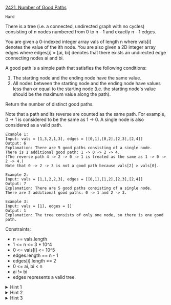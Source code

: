 [2421. Number of Good Paths](https://leetcode.com/problems/number-of-good-paths/)

`Hard`

There is a tree (i.e. a connected, undirected graph with no cycles) consisting of n nodes numbered from 0 to n - 1 and exactly n - 1 edges.

You are given a 0-indexed integer array vals of length n where vals[i] denotes the value of the ith node. You are also given a 2D integer array edges where edges[i] = [ai, bi] denotes that there exists an undirected edge connecting nodes ai and bi.

A good path is a simple path that satisfies the following conditions:

1. The starting node and the ending node have the same value.
2. All nodes between the starting node and the ending node have values less than or equal to the starting node (i.e. the starting node's value should be the maximum value along the path).

Return the number of distinct good paths.

Note that a path and its reverse are counted as the same path. For example, 0 -> 1 is considered to be the same as 1 -> 0. A single node is also considered as a valid path.

```
Example 1:
Input: vals = [1,3,2,1,3], edges = [[0,1],[0,2],[2,3],[2,4]]
Output: 6
Explanation: There are 5 good paths consisting of a single node.
There is 1 additional good path: 1 -> 0 -> 2 -> 4.
(The reverse path 4 -> 2 -> 0 -> 1 is treated as the same as 1 -> 0 -> 2 -> 4.)
Note that 0 -> 2 -> 3 is not a good path because vals[2] > vals[0].

Example 2:
Input: vals = [1,1,2,2,3], edges = [[0,1],[1,2],[2,3],[2,4]]
Output: 7
Explanation: There are 5 good paths consisting of a single node.
There are 2 additional good paths: 0 -> 1 and 2 -> 3.

Example 3:
Input: vals = [1], edges = []
Output: 1
Explanation: The tree consists of only one node, so there is one good path.
```

Constraints:

- n == vals.length
- 1 <= n <= 3 * 10^4
- 0 <= vals[i] <= 10^5
- edges.length == n - 1
- edges[i].length == 2
- 0 <= ai, bi < n
- ai != bi
- edges represents a valid tree.

<details>
<summary>Hint 1</summary>

Can you process nodes from smallest to largest value?
</details>

<details>
<summary>Hint 2</summary>

Try to build the graph from nodes with the smallest value to the largest value.
</details>

<details>
<summary>Hint 3</summary>

May union find help?
</details>